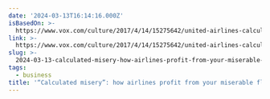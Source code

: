 ```yaml
---
date: '2024-03-13T16:14:16.000Z'
isBasedOn: >-
  https://www.vox.com/culture/2017/4/14/15275642/united-airlines-calculated-misery-dragging-man-off-plane
link: >-
  https://www.vox.com/culture/2017/4/14/15275642/united-airlines-calculated-misery-dragging-man-off-plane
slug: >-
  2024-03-13-calculated-misery-how-airlines-profit-from-your-miserable-flying-experie
tags:
  - business
title: '“Calculated misery”: how airlines profit from your miserable flying experie'
---
```


